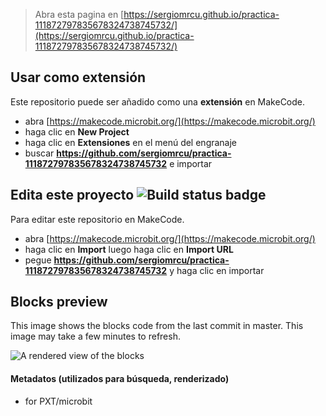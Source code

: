 
> Abra esta pagina en [https://sergiomrcu.github.io/practica-111872797835678324738745732/](https://sergiomrcu.github.io/practica-111872797835678324738745732/)

## Usar como extensión

Este repositorio puede ser añadido como una **extensión** en MakeCode.

* abra [https://makecode.microbit.org/](https://makecode.microbit.org/)
* haga clic en **New Project**
* haga clic en **Extensiones** en el menú del engranaje
* buscar **https://github.com/sergiomrcu/practica-111872797835678324738745732** e importar

## Edita este proyecto ![Build status badge](https://github.com/sergiomrcu/practica-111872797835678324738745732/workflows/MakeCode/badge.svg)

Para editar este repositorio en MakeCode.

* abra [https://makecode.microbit.org/](https://makecode.microbit.org/)
* haga clic en **Import** luego haga clic en **Import URL**
* pegue **https://github.com/sergiomrcu/practica-111872797835678324738745732** y haga clic en importar

## Blocks preview

This image shows the blocks code from the last commit in master.
This image may take a few minutes to refresh.

![A rendered view of the blocks](https://github.com/sergiomrcu/practica-111872797835678324738745732/raw/master/.github/makecode/blocks.png)

#### Metadatos (utilizados para búsqueda, renderizado)

* for PXT/microbit
<script src="https://makecode.com/gh-pages-embed.js"></script><script>makeCodeRender("{{ site.makecode.home_url }}", "{{ site.github.owner_name }}/{{ site.github.repository_name }}");</script>
